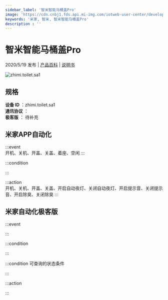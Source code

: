 ```yaml
---
sidebar_label: '智米智能马桶盖Pro'
image: 'https://cdn.cnbj1.fds.api.mi-img.com/iotweb-user-center/developer_1679070103104sdKBmFDb.png?GalaxyAccessKeyId=AKVGLQWBOVIRQ3XLEW&Expires=9223372036854775807&Signature=L0adfbJLglrR0IUPBF+sWR05KEM='
keywords: '米家, 智米, 智米智能马桶盖Pro'
description : ''
---
```

# 智米智能马桶盖Pro

2020/5/19 发布 | [产品百科](https://home.mi.com/webapp/content/baike/product/index.html?model=zhimi.toilet.sa1/) | [说明书](https://home.mi.com/views/introduction.html?model=zhimi.toilet.sa1&region=cn)

![zhimi.toilet.sa1](https://cdn.cnbj1.fds.api.mi-img.com/iotweb-user-center/developer_1679070103104sdKBmFDb.png?GalaxyAccessKeyId=AKVGLQWBOVIRQ3XLEW&Expires=9223372036854775807&Signature=L0adfbJLglrR0IUPBF+sWR05KEM=)

## 规格  
> 
**设备 ID** ：zhimi.toilet.sa1  
**通讯协议** ：  
**极客版**  ： 待补充 


## 米家APP自动化  

:::event  
开机、关机、开盖、关盖、着座、空闲
:::

:::condition  

:::

:::action   
开机、关机、开盖、关盖、开启自动夜灯、关闭自动夜灯、开启提示音、关闭提示音、开启除臭、关闭除臭
:::

## 米家自动化极客版  

:::event  

:::

:::condition  

:::

:::condition 可查询的状态条件  

:::

:::action  

:::

        
